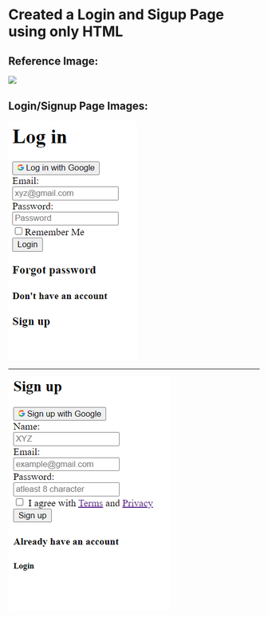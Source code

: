 # Created a Login and Sigup Page using only HTML

## Reference Image:
![](Reference%20Image.PNG)

## Login/Signup Page Images:

![](/Screenshot/Login.PNG)
***
![](/Screenshot/Signup.PNG)
